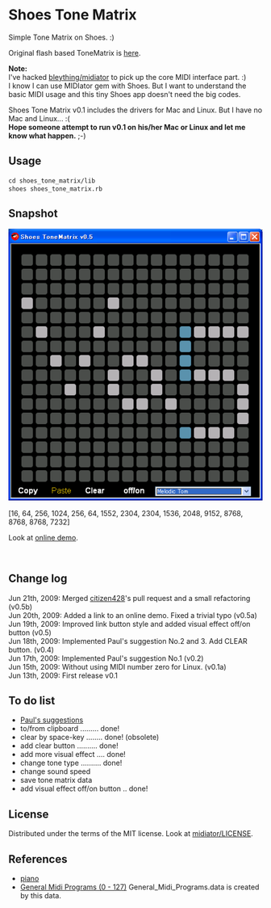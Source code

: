 Shoes Tone Matrix
=================

Simple Tone Matrix on Shoes. :)

Original flash based ToneMatrix is [here](http://lab.andre-michelle.com/tonematrix).


**Note:**   
I've hacked [bleything/midiator](http://github.com/bleything/midiator/tree/master) to pick up the core MIDI interface part. :)   
I know I can use MIDIator gem with Shoes. But I want to understand the basic MIDI usage and this tiny Shoes app doesn't need the big codes.

Shoes Tone Matrix v0.1 includes the drivers for Mac and Linux. But I have no Mac and Linux... :(   
**Hope someone attempt to run v0.1 on his/her Mac or Linux and let me know what happen.** ;-)


Usage
-----

	cd shoes_tone_matrix/lib
	shoes shoes_tone_matrix.rb


Snapshot
--------
![shoes\_tone\_matrix\_snapshot.png](http://github.com/ashbb/shoes_tone_matrix/raw/master/shoes_tone_matrix_snapshot.png)

[16, 64, 256, 1024, 256, 64, 1552, 2304, 2304, 1536, 2048, 9152, 8768, 8768, 8768, 7232]

Look at [online demo](http://www.rin-shun.com/rubylearning/shoes/shoes_tone_matrix_v0.5.swf.html).

<br>

Change log
----------
Jun 21th, 2009: Merged [citizen428](http://github.com/citizen428)'s pull request and a small refactoring (v0.5b)   
Jun 20th, 2009: Added a link to an online demo. Fixed a trivial typo (v0.5a)   
Jun 19th, 2009: Improved link button style and added visual effect off/on button (v0.5)   
Jun 18th, 2009: Implemented Paul's suggestion No.2 and 3. Add CLEAR button. (v0.4)   
Jun 17th, 2009: Implemented Paul's suggestion No.1 (v0.2)   
Jun 15th, 2009: Without using MIDI number zero for Linux. (v0.1a)   
Jun 13th, 2009: First release v0.1


To do list
----------

- [Paul's suggestions](http://github.com/ashbb/shoes_tone_matrix/tree/master/pauls_suggestions.md)
- to/from clipboard ......... done!
- clear by space-key ........ done! (obsolete)
- add clear button .......... done!
- add more visual effect .... done!
- change tone type .......... done!
- change sound speed
- save tone matrix data
- add visual effect off/on button .. done!


License
-------
Distributed under the terms of the MIT license.
Look at [midiator/LICENSE](http://github.com/bleything/midiator/tree/master/LICENSE).


References
----------

- [piano](http://github.com/ashbb/piano/tree/master)
- [General Midi Programs (0 - 127)](http://www.ec.vanderbilt.edu/computermusic/musc216site/GM.Programs.html)
  General_Midi_Programs.data is created by this data.
